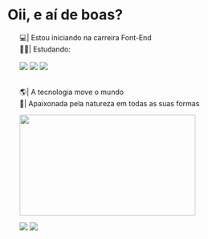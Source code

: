 <h1> Oii, e aí de boas?</h1>
<div><ul>
💻| Estou iniciando na carreira Font-End<br>
👩‍💻| Estudando:
<div style="display: inline_block"><br>
<img src="https://img.shields.io/badge/html5-%23E34F26.svg?style=for-the-badge&logo=html5&logoColor=white"/>
<img src="https://img.shields.io/badge/css3-%231572B6.svg?style=for-the-badge&logo=css3&logoColor=white"/>
<img src="https://img.shields.io/badge/javascript-%23323330.svg?style=for-the-badge&logo=javascript&logoColor=%23F7DF1E"/>
 
<br>🌎| A tecnologia move o mundo<br>
🌱| Apaixonada pela natureza em todas as suas formas<p>
</div>
<p><picture>
<source srcset="https://github-readme-stats.vercel.app/api?username=ingritedaiane&show_icons=true&theme=panda"
media="(prefers-color-scheme: dark)"/>
<source srcset="https://github-readme-stats.vercel.app/api?username=ingritedaiane&show_icons=true"
media="(prefers-color-scheme: light), (prefers-color-scheme: no-preference)"/>
<img src="https://github-readme-stats.vercel.app/api?username=ingritedaiane&show_icons=true" width="350px" height="200px"/>
</picture>
<br><picture>
</picture>
<p>
<a href="https://www.instagram.com/ingritedaiane/" target="_blank"><img src="https://img.shields.io/badge/Instagram-%23E4405F.svg?style=for-the-badge&logo=Instagram&logoColor=white" target="_blank"></a>
<a href="https://www.linkedin.com/in/ingritedaiane/" target="_blank"><img src="https://img.shields.io/badge/linkedin-%230077B5.svg?style=for-the-badge&logo=linkedin&logoColor=white" target="_blank"></a>
</ul>                                                                                                            
</div>                                                                      
